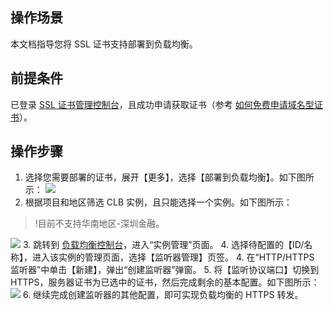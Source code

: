 ## 操作场景
本文档指导您将 SSL 证书支持部署到负载均衡。

## 前提条件
已登录 [SSL 证书管理控制台](https://console.cloud.tencent.com/ssl)，且成功申请获取证书（参考 [如何免费申请域名型证书](https://cloud.tencent.com/document/product/400/6814)）。

## 操作步骤
1. 选择您需要部署的证书，展开【更多】，选择【部署到负载均衡】。如下图所示：
![](https://main.qcloudimg.com/raw/be4677ce0a55a8b1b5c05f61c4289200.png)
2. 根据项目和地区筛选 CLB 实例，且只能选择一个实例。如下图所示：
>!目前不支持华南地区-深圳金融。
>
![](https://main.qcloudimg.com/raw/c88a55e18edbeae8ac7678136af71c87.png)
3. 跳转到 [负载均衡控制台](https://console.cloud.tencent.com/clb)，进入“实例管理”页面。
4. 选择待配置的【ID/名称】，进入该实例的管理页面，选择【监听器管理】页签。
4. 在“HTTP/HTTPS 监听器”中单击【新建】，弹出“创建监听器”弹窗。
5. 将【监听协议端口】切换到 HTTPS，服务器证书为已选中的证书，然后完成剩余的基本配置。如下图所示：
![](https://main.qcloudimg.com/raw/2d97f21c84d31240064188a760905767.png)
6. 继续完成创建监听器的其他配置，即可实现负载均衡的 HTTPS 转发。
